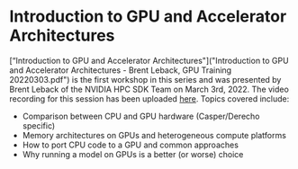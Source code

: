 # Introduction to GPU and Accelerator Architectures

[“Introduction to GPU and Accelerator Architectures"]("Introduction to GPU and Accelerator Architectures - Brent Leback, GPU Training 20220303.pdf") is the first workshop in this series and was presented by Brent Leback of the NVIDIA HPC SDK Team on March 3rd, 2022. The video recording for this session has been uploaded [here](https://youtu.be/82GiossgAIQ). Topics covered include:

* Comparison between CPU and GPU hardware (Casper/Derecho specific)
* Memory architectures on GPUs and heterogeneous compute platforms
* How to port CPU code to a GPU and common approaches
* Why running a model on GPUs is a better (or worse) choice